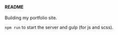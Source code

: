 #### README

Building my portfolio site.

`npm run` to start the server and gulp (for js and scss).
